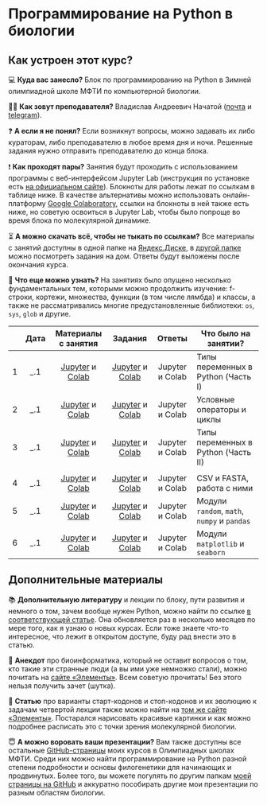 # Программирование на Python в биологии

## Как устроен этот курс? 

💻 **Куда вас занесло?** Блок по программированию на Python в Зимней олимпиадной школе МФТИ по компьютерной биологии.

👨‍💻 **Как зовут преподавателя?** Владислав Андреевич Начатой ([почта](mailto:nachatoi@list.ru) и [telegram](https://t.me/subpolare)). 

❓ **А если я не понял?** Если возникнут вопросы, можно задавать их либо кураторам, либо преподавателю в любое время дня и ночи. Решенные задания нужно отправить преподавателю до конца блока.

❗ **Как проходят пары?** Занятия будут проходить с использованием программы с веб-интерфейсом Jupyter Lab (инструкция по установке есть [на официальном сайте](https://jupyter.org/install)). Блокноты для работы лежат по ссылкам в таблице ниже. В качестве альтернативы можно использовать онлайн-платформу [Google Colaboratory](https://colab.research.google.com/), ссылки на блокноты в ней также есть ниже, но советую освоиться в Jupyter Lab, чтобы было попроще во время блока по молекулярной динамике. 

⏳ **А можно скачать всё, чтобы не тыкать по ссылкам?** Все материалы с занятий доступны в одной папке на [Яндекс.Диске](https://disk.yandex.ru/d/O1bFXsWLFQS1QA), в [другой папке](https://disk.yandex.ru/d/t8EoCaYie2XOew) можно посмотреть задания на дом. Ответы будут выложены после окончания курса. 

📖 **Что еще можно узнать?** На занятиях было опущено несколько фундаментальных тем, которыми можно продолжить изучение: f-строки, кортежи, множества, функции (в том числе лямбда) и классы, а также не рассматривались многие предустановленные библиотеки: `os`, `sys`, `glob` и другие. 

|  | Дата | Материалы с занятия | Задания | Ответы | Что было на занятии? | 
| :------: | :------: | :------: | :------: | :------: | ------ |
| 1 | _.1 | [Jupyter](https://disk.yandex.ru/d/595qpr4kyREakw) и [Colab](https://colab.research.google.com/drive/1FNm7qUJJ4NmorT_FN5Qr0uYSxLIf1hjQ?usp=sharing) | [Jupyter](https://disk.yandex.ru/d/mxW9DushZtXjqw) и [Colab](https://colab.research.google.com/drive/1IZrKNB_qbbPn-tbQcqs1u92llNN-dncw?usp=sharing)  | Jupyter и Colab | Типы переменных в Python (Часть I) | 
| 2 | _.1 | [Jupyter](https://disk.yandex.ru/d/TU2GYJB1SgX6XQ) и [Colab](https://colab.research.google.com/drive/1toxkOC-67pY38gG2k1X-hmurRS37jslq?usp=sharing) | [Jupyter](https://disk.yandex.ru/d/1e91EUcIK9bYtA) и [Colab](https://colab.research.google.com/drive/1YgFAvtDf819gt-_z133LLXC9y8zbTQ35?usp=sharing) | Jupyter и Colab | Условные операторы и циклы |
| 3 | _.1 | [Jupyter](https://disk.yandex.ru/d/wMNJKOyByOHP4w) и [Colab](https://colab.research.google.com/drive/1OFYOCV9XR9b0iXKmtTs51fH9ycldqZaA?usp=sharing) | [Jupyter](https://disk.yandex.ru/d/iXVshKjlmE2nVA) и [Colab](https://colab.research.google.com/drive/1-WqB5sP0zeWT2kzmHQN8cHZE4gH8x99v?usp=sharing) | Jupyter и Colab | Типы переменных в Python (Часть II) | 
|  |  |  |  |  |  |
| 4 | _.1 | [Jupyter](https://disk.yandex.ru/d/0ftdblBFf2lTYg) и [Colab](https://colab.research.google.com/drive/1pcX2ZYo3Mbg4wlXDRWXqS69o1Q5aSkMI?usp=sharing) | [Jupyter](https://disk.yandex.ru/d/6yRboKkikTZ9vg) и [Colab](https://colab.research.google.com/drive/1bcLU0T5td7JuqpzIhyYakINb9zY271sU?usp=sharing) | Jupyter и Colab | CSV и FASTA, работа с ними | 
| 5 | _.1 | [Jupyter](https://disk.yandex.ru/d/Zp1DiRH_8BpGxw) и [Colab](https://colab.research.google.com/drive/1izKcyc14rS00G-KQ4skvBlMkHdunG8KI?usp=sharing) | [Jupyter](https://disk.yandex.ru/d/3F7uYXsLfB4VSg) и [Colab](https://colab.research.google.com/drive/1BGnPEcXWXbW6WzceUXGbhZ1idMnhqS9M?usp=sharing) | Jupyter и Colab | Модули `random`, `math`, `numpy` и `pandas` | 
| 6 | _.1 | [Jupyter](https://disk.yandex.ru/d/JHp8ld9WcVmTeQ) и [Colab](https://colab.research.google.com/drive/1klESOSYu5BgGPX-3SSqtOQ6ipYadVkFQ?usp=sharing) | [Jupyter](https://disk.yandex.ru/d/25xmSy8WMi4IuQ) и [Colab](https://colab.research.google.com/drive/12lh2naOZ77mlfkrjf3j1qYDEIdDH1HGH?usp=sharing) | Jupyter и Colab | Модули `matplotlib` и `seaborn` | 

## Дополнительные материалы

📚 **Дополнительную литературу** и лекции по блоку, пути развития и немного о том, зачем вообще нужен Python, можно найти по ссылке [в соответствующей статье](https://vk.com/@nachatoi-literatura-po-python). Она обновляется раз в несколько месяцев по мере того, как я узнаю о новых курсах. Если тоже знаете что-то интересное, что лежит в открытом доступе, буду рад внести это в статью. 

🫠 **Анекдот** про биоинформатика, который не оставит вопросов о том, кто такие эти странные люди (а вы ими уже немножко стали), можно почитать на [сайте «Элементы»](https://elementy.ru/nauchno-populyarnaya_biblioteka/432183/Bioinformatiki_proiskhozhdenie_i_zhiznennyy_tsikl). Всем советую прочитать! Без этого нельзя получить зачет (шутка). 

📑 **Статью** про варианты старт-кодонов и стоп-кодонов и их эволюцию к задачам четвертой лекции также можно найти на [том же сайте «Элементы»](https://elementy.ru/problems/3023/Ot_nachala_do_kontsa). Постарался нарисовать красивые картинки и как можно подробнее расписать это с точки зрения молекулярной биологии. 

😇 **А можно воровать ваши презентации?** Вам также доступны все остальные [GitHub-страницы](https://github.com/subpolare/mipt-python/tree/main) моих курсов в Олимпиадных школах МФТИ. Среди них можно найти программирование на Python разной степени подробности и основы филогенетики для начинающих и продвинутых. Более того, вы можете погулять по другим папкам [моей страницы на GitHub](https://github.com/subpolare) и аккуратно пособирать другие мои презентации по разным областям биологии. 

